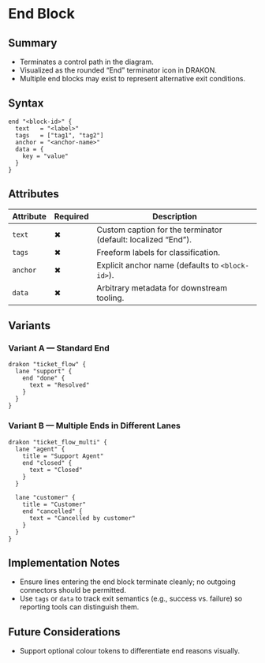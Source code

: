 # End Block

## Summary

- Terminates a control path in the diagram.
- Visualized as the rounded “End” terminator icon in DRAKON.
- Multiple end blocks may exist to represent alternative exit conditions.

## Syntax

```hcl
end "<block-id>" {
  text   = "<label>"
  tags   = ["tag1", "tag2"]
  anchor = "<anchor-name>"
  data = {
    key = "value"
  }
}
```

## Attributes

| Attribute | Required | Description |
|-----------|----------|-------------|
| `text` | ✖ | Custom caption for the terminator (default: localized “End”). |
| `tags` | ✖ | Freeform labels for classification. |
| `anchor` | ✖ | Explicit anchor name (defaults to `<block-id>`). |
| `data` | ✖ | Arbitrary metadata for downstream tooling. |

## Variants

### Variant A — Standard End

```hcl
drakon "ticket_flow" {
  lane "support" {
    end "done" {
      text = "Resolved"
    }
  }
}
```

### Variant B — Multiple Ends in Different Lanes

```hcl
drakon "ticket_flow_multi" {
  lane "agent" {
    title = "Support Agent"
    end "closed" {
      text = "Closed"
    }
  }

  lane "customer" {
    title = "Customer"
    end "cancelled" {
      text = "Cancelled by customer"
    }
  }
}
```

## Implementation Notes

- Ensure lines entering the end block terminate cleanly; no outgoing connectors should be permitted.
- Use `tags` or `data` to track exit semantics (e.g., success vs. failure) so reporting tools can distinguish them.

## Future Considerations

- Support optional colour tokens to differentiate end reasons visually.

